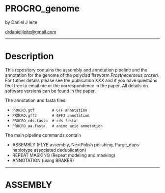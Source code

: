 # PROCRO_genome

by Daniel J leite

drdanieljleite@gmail.com

_________________________________

Description
===========
This repository contains the assembly and annotation pipeline and the annotation for the genome of the polyclad flatworm _Prostheceraeus crozeri_. For futher details please see the publication XXX and if you have questions feel free to email me or the correspondence in the paper. All details on software versions can be found in the paper.

The annotation and fasta files:
* ```PROCRO.gtf        # GTF annotation```
* ```PROCRO.gff3       # GFF3 annotation```
* ```PROCRO_cds.fasta  # cds fasta```
* ```PROCRO_aa.fasta   # animo acid annotation```

The main pipeline commands contain
* ASSEMBLY (FLYE assembly, NextPolish polishing, Purge_dups haplotype associated deduplication)
* REPEAT MASKING (Repeat modeling and masking)
* ANNOTATION (using BRAKER)

_________________________________

ASSEMBLY
========



